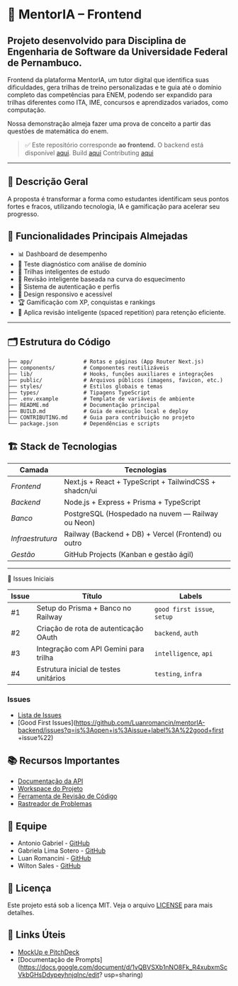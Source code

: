 # 🚀 MentorIA – Frontend

## Projeto desenvolvido para Disciplina de Engenharia de Software da Universidade Federal de Pernambuco.

Frontend da plataforma MentorIA, um tutor digital que identifica suas dificuldades, gera trilhas de treino personalizadas e te guia até o domínio completo das competências para ENEM, podendo ser expandido para trilhas diferentes como ITA, IME, concursos e aprendizados variados, como computação.

Nossa demonstração almeja fazer uma prova de conceito a partir das questões de matemática do enem.

> ✅ Este repositório corresponde **ao frontend.** O backend está disponível [aqui](https://github.com/luanromancin/mentorIA-Backend).
> Build [aqui](https://github.com/gabrielalimasotero/mentorIA-frontend/blob/main/BUILD.md)
> Contributing [aqui](https://github.com/gabrielalimasotero/mentorIA-frontend/blob/main/CONTRIBUTING.md)

---

## 📄 Descrição Geral

A proposta é transformar a forma como estudantes identificam seus pontos fortes e fracos, utilizando tecnologia, IA e gamificação para acelerar seu progresso.

## 🎯 Funcionalidades Principais Almejadas

- 📊 Dashboard de desempenho
- 🧠 Teste diagnóstico com análise de domínio
- 🎯 Trilhas inteligentes de estudo
- 🔄 Revisão inteligente baseada na curva do esquecimento
- 🔐 Sistema de autenticação e perfis
- 📱 Design responsivo e acessível
- 🏆 Gamificação com XP, conquistas e rankings
- 🚀  ⁠Aplica revisão inteligente (spaced repetition) para retenção eficiente.

---

## 🗂️ Estrutura do Código

```plaintext
├── app/                # Rotas e páginas (App Router Next.js)
├── components/         # Componentes reutilizáveis
├── lib/                # Hooks, funções auxiliares e integrações
├── public/             # Arquivos públicos (imagens, favicon, etc.)
├── styles/             # Estilos globais e temas
├── types/              # Tipagens TypeScript
├── .env.example        # Template de variáveis de ambiente
├── README.md           # Documentação principal
├── BUILD.md            # Guia de execução local e deploy
├── CONTRIBUTING.md     # Guia para contribuição no projeto
└── package.json        # Dependências e scripts
```

## 🏗️ Stack de Tecnologias

| Camada       | Tecnologias                              |
|----------------|-------------------------------------------|
| *Frontend*  | Next.js + React + TypeScript + TailwindCSS + shadcn/ui |
| *Backend*   | Node.js + Express + Prisma + TypeScript  |
| *Banco*     | PostgreSQL (Hospedado na nuvem — Railway ou Neon) |
| *Infraestrutura* | Railway (Backend + DB) + Vercel (Frontend) ou outro |
| *Gestão*    | GitHub Projects (Kanban e gestão ágil)   |

---
🧩 Issues Iniciais

| Issue | Título                                | Labels                      |
| ----- | ------------------------------------- | --------------------------- |
| #1    | Setup do Prisma + Banco no Railway    | `good first issue`, `setup` |
| #2    | Criação de rota de autenticação OAuth | `backend`, `auth`           |
| #3    | Integração com API Gemini para trilha | `intelligence`, `api`       |
| #4    | Estrutura inicial de testes unitários | `testing`, `infra`          |

### Issues
- [Lista de Issues](https://github.com/Luanromancin/mentorIA-backend/issues)
- [Good First Issues](https://github.com/Luanromancin/mentorIA-backend/issues?q=is%3Aopen+is%3Aissue+label%3A%22good+first
+issue%22)

## 📚 Recursos Importantes

- [Documentação da API](docs/api.md)
- [Workspace do Projeto](https://github.com/orgs/mentorIA/projects/1)
- [Ferramenta de Revisão de Código](https://github.com/Luanromancin/mentorIA-backend/pulls)
- [Rastreador de Problemas](https://github.com/Luanromancin/mentorIA-backend/issues)

## 👥 Equipe

- Antonio Gabriel - [GitHub](https://github.com/gabrielclemnt)
- Gabriela Lima Sotero - [GitHub](https://github.com/gabrielalimasotero)
- Luan Romancini - [GitHub](https://github.com/Luanromancin)
- Wilton Sales - [GitHub](https://github.com/WilSales)

## 📝 Licença

Este projeto está sob a licença MIT. Veja o arquivo [LICENSE](LICENSE) para mais detalhes.

## 🔗 Links Úteis

- [MockUp e PitchDeck](https://mentor-ia-learn.lovable.app/)
- [Documentação de Prompts](https://docs.google.com/document/d/1vQBVSXb1nNO8Fk_R4xubxmScVkbGHsDdypeyhnjqInc/edit?
usp=sharing)


